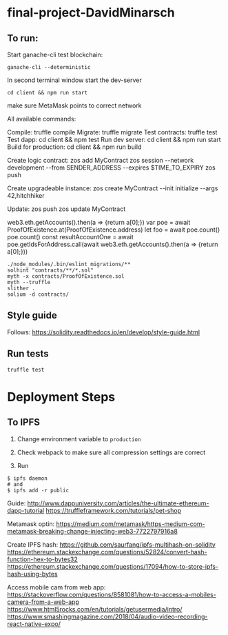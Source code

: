 # final-project-DavidMinarsch

## To run:
Start ganache-cli test blockchain:
```
ganache-cli --deterministic
```
In second terminal window start the dev-server
```
cd client && npm run start
```
make sure MetaMask points to correct network


All available commands:

  Compile:              truffle compile
  Migrate:              truffle migrate
  Test contracts:       truffle test
  Test dapp:            cd client && npm test
  Run dev server:       cd client && npm run start
  Build for production: cd client && npm run build


  Create logic contract:
  zos add MyContract
  zos session --network development --from SENDER_ADDRESS --expires $TIME_TO_EXPIRY
  zos push

  Create upgradeable instance:
  zos create MyContract --init initialize --args 42,hitchhiker

  Update:
  zos push
  zos update MyContract



<!-- let proofOfExistence = ProofOfExistence.deployed().then(function(instance) { return instance; })
 -->
web3.eth.getAccounts().then(a => {return a[0];})
var poe = await ProofOfExistence.at(ProofOfExistence.address)
let foo = await poe.count()
poe.count()
const resultAccountOne = await poe.getIdsForAddress.call(await web3.eth.getAccounts().then(a => {return a[0];}))
```
./node_modules/.bin/eslint migrations/**
solhint "contracts/**/*.sol"
myth -x contracts/ProofOfExistence.sol
myth --truffle
slither .
solium -d contracts/
```

## Style guide
Follows:
https://solidity.readthedocs.io/en/develop/style-guide.html

## Run tests
```
truffle test
```


# Deployment Steps

## To IPFS

1. Change environment variable to `production`

2. Check webpack to make sure all compression settings are correct

3. Run
```
$ ipfs daemon
# and
$ ipfs add -r public
```


Guide:
http://www.dappuniversity.com/articles/the-ultimate-ethereum-dapp-tutorial
https://truffleframework.com/tutorials/pet-shop

Metamask optin:
https://medium.com/metamask/https-medium-com-metamask-breaking-change-injecting-web3-7722797916a8

Create IPFS hash:
https://github.com/saurfang/ipfs-multihash-on-solidity
https://ethereum.stackexchange.com/questions/52824/convert-hash-function-hex-to-bytes32
https://ethereum.stackexchange.com/questions/17094/how-to-store-ipfs-hash-using-bytes

Access mobile cam from web app:
https://stackoverflow.com/questions/8581081/how-to-access-a-mobiles-camera-from-a-web-app
https://www.html5rocks.com/en/tutorials/getusermedia/intro/
https://www.smashingmagazine.com/2018/04/audio-video-recording-react-native-expo/

